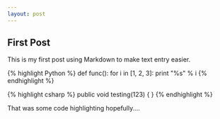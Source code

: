 ```yaml
---
layout: post
---
```


First Post
----------

This is my first post using Markdown to make text entry easier.

{% highlight Python %}
  def func():
    for i in [1, 2, 3]:
	  print "%s" % i
{% endhighlight %}	  

{% highlight csharp %}
public void testing(123)
{
}
{% endhighlight %}

That was some code highlighting hopefully....